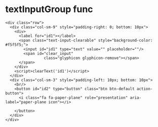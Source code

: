 # textInputGroup func

    <div class="row">
      <div class="col-sm-9" style="padding-right: 0; bottom: 10px">
        <div>
          <label for="id1"></label>
          <span class="text-input-clearable" style="background-color: #f5f5f5;">
            <input id="id1" type="text" value="" placeholder=""/>
            <span id="clear_input"
                     class="glyphicon glyphicon-remove"></span>
          </span>
        </div>
        <script>clearText('id1')</script>
      </div>
      <div class="col-sm-3" style="padding-left: 10px; bottom: 10px">
        <br/>
        <button id="id2" type="button" class="btn btn-default action-button">
          <i class="fa fa-paper-plane" role="presentation" aria-label="paper-plane icon"></i>
          
        </button>
      </div>
    </div>

